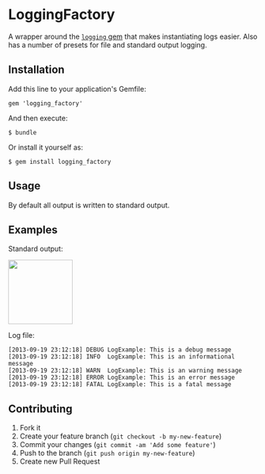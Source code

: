 # LoggingFactory

A wrapper around the [`logging` gem](https://github.com/TwP/logging) that makes instantiating logs easier. Also has a number of presets for file and standard output logging. 

## Installation

Add this line to your application's Gemfile:

    gem 'logging_factory'

And then execute:

    $ bundle

Or install it yourself as:

    $ gem install logging_factory

## Usage
By default all output is written to standard output.

## Examples

Standard output:

<img src='https://github.va.opower.it/nayyara-samuel/logging_factory/blob/master/img/stdout.png?raw=true' height='130'>

Log file:

    [2013-09-19 23:12:18] DEBUG LogExample: This is a debug message
    [2013-09-19 23:12:18] INFO  LogExample: This is an informational message
    [2013-09-19 23:12:18] WARN  LogExample: This is an warning message
    [2013-09-19 23:12:18] ERROR LogExample: This is an error message
    [2013-09-19 23:12:18] FATAL LogExample: This is a fatal message

## Contributing

1. Fork it
2. Create your feature branch (`git checkout -b my-new-feature`)
3. Commit your changes (`git commit -am 'Add some feature'`)
4. Push to the branch (`git push origin my-new-feature`)
5. Create new Pull Request
